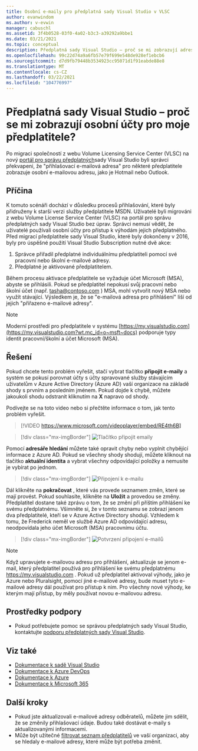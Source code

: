 ```yaml
---
title: Osobní e-maily pro předplatná sady Visual Studio v VLSC
author: evanwindom
ms.author: v-evwin
manager: cabuschl
ms.assetid: 3f4b0528-03f0-4a02-b3c3-a39292a9bbe1
ms.date: 03/21/2021
ms.topic: conceptual
description: Předplatná sady Visual Studio – proč se mi zobrazují adresy služby Hotmail nebo Gmail pro moje předplatitele?
ms.openlocfilehash: 99c22d74a9a6fb57e79f699e548de928ef1ebcb6
ms.sourcegitcommit: d7d9fb79448b3534923cc95071d1f91eabde88e8
ms.translationtype: MT
ms.contentlocale: cs-CZ
ms.lasthandoff: 03/22/2021
ms.locfileid: "104776997"
---
```

# <a name="visual-studio-subscriptions--why-do-i-see-personal-accounts-for-my-subscribers"></a>Předplatná sady Visual Studio – proč se mi zobrazují osobní účty pro moje předplatitele?
Po migraci společností z webu Volume Licensing Service Center (VLSC) na nový [portál pro správu předplatných](https://manage.visualstudio.com)sady Visual Studio byli správci překvapeni, že "přihlašovací e-mailová adresa" pro některé předplatitele zobrazuje osobní e-mailovou adresu, jako je Hotmail nebo Outlook.  

## <a name="cause"></a>Příčina
K tomuto scénáři dochází v důsledku procesů přihlašování, které byly přidruženy k starší verzi služby předplatitele MSDN. Uživatelé byli migrováni z webu Volume License Service Center (VLSC) na portál pro správu předplatných sady Visual Studio bez úprav. Správci nemusí vědět, že uživatelé používali osobní účty pro přístup k výhodám jejich předplatného. Před migrací předplatitele sady Visual Studio, které byly dokončeny v 2016, byly pro úspěšné použití Visual Studio Subscription nutné dvě akce:
1. Správce přiřadil předplatné individuálnímu předplatiteli pomocí své pracovní nebo školní e-mailové adresy.
2. Předplatné je aktivované předplatitelem.

Během procesu aktivace předplatitele se vyžaduje účet Microsoft (MSA), abyste se přihlásili. Pokud se předplatitel nepokusí svůj pracovní nebo školní účet (např. tasha@contoso.com ) MSA, mohl vytvořit nový MSA nebo využít stávající. Výsledkem je, že se "e-mailová adresa pro přihlášení" liší od jejich "přiřazeno e-mailové adresy".

> [!NOTE]
> Moderní prostředí pro předplatitele v systému [https://my.visualstudio.com](https://my.visualstudio.com?wt.mc_id=o~msft~docs) podporuje typy identit pracovní/školní a účet Microsoft (MSA).

## <a name="solution"></a>Řešení
Pokud chcete tento problém vyřešit, stačí vybrat tlačítko **připojit e-maily** a systém se pokusí porovnat účty s účty spravované služby stávajícím uživatelům v Azure Active Directory (Azure AD) vaší organizace na základě shody s prvním a posledním jménem. Pokud dojde k chybě, můžete jakoukoli shodu odstranit kliknutím na **X** napravo od shody.  

Podívejte se na toto video nebo si přečtěte informace o tom, jak tento problém vyřešit. 

> [!VIDEO https://www.microsoft.com/videoplayer/embed/RE4th6B]

> [!div class="mx-imgBorder"]
> ![Tlačítko připojit emaily](_img/connect-emails/connect-emails-button.png "Kliknutím na připojit e-maily Porovnejte uživatele s účty Microsoft s vašimi Azure Active Directory")

Pomocí **adresáře hledání** můžete také opravit chyby nebo vyplnit chybějící informace z Azure AD. Pokud se všechny shody shodují, můžete kliknout na tlačítko **aktuální identita** a vybrat všechny odpovídající položky a nemusíte je vybírat po jednom.  

> [!div class="mx-imgBorder"]
> ![Připojení k e-mailu](_img/connect-emails/connect-emails-flyout.png "Vyberte, kteří předplatitelé mají odpovídat na své identity Azure AD a klikněte na pokračovat.")

Dál klikněte na **pokračovat** , které vás provede seznamem změn, které se mají provést. Pokud souhlasíte, klikněte na **Uložit** a provedou se změny. Předplatitel dostane také zprávu o tom, že se změní při příštím přihlášení ke svému předplatnému.  Všimněte si, že v tomto seznamu se zobrazí jenom dva předplatitelé, kteří se v Azure Active Directory shodují.  Vzhledem k tomu, že Frederick neměl ve službě Azure AD odpovídající adresu, neodpovídala jeho účet Microsoft (MSA) pracovnímu účtu. 

> [!div class="mx-imgBorder"]
> ![Potvrzení připojení e-mailů](_img/connect-emails/connect-emails-confirm.png "Kliknutím na pokračovat Naimplementujte navrhované změny a pak klikněte na Uložit.") 

> [!NOTE]
> Když upravujete e-mailovou adresu pro přihlášení, aktualizuje se jenom e-mail, který předplatitel používá pro přihlášení ke svému předplatnému https://my.visualstudio.com . Pokud už předplatitel aktivoval výhody, jako je Azure nebo Pluralsight, pomocí jiné e-mailové adresy, bude muset tyto e-mailové adresy dál používat pro přístup k nim. Pro všechny nové výhody, ke kterým mají přístup, by měly používat novou e-mailovou adresu. 

## <a name="support-resources"></a>Prostředky podpory
- Pokud potřebujete pomoc se správou předplatných sady Visual Studio, kontaktujte [podporu předplatných sady Visual Studio](https://aka.ms/vsadminhelp).

## <a name="see-also"></a>Viz také
- [Dokumentace k sadě Visual Studio](/visualstudio/)
- [Dokumentace k Azure DevOps](/azure/devops/)
- [Dokumentace k Azure](/azure/)
- [Dokumentace k Microsoft 365](/microsoft-365/)

##  <a name="next-steps"></a>Další kroky
- Pokud jste aktualizovali e-mailové adresy odběratelů, můžete jim sdělit, že se změnily přihlašovací údaje.  Budou také dostávat e-maily s aktualizovanými informacemi.
- Může být užitečné [filtrovat seznam předplatitelů](search-license.md) ve vaší organizaci, aby se hledaly e-mailové adresy, které může být potřeba změnit.